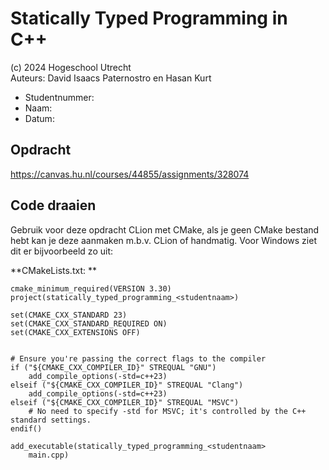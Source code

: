 # Statically Typed Programming in C++

(c) 2024 Hogeschool Utrecht  
Auteurs: David Isaacs Paternostro en Hasan Kurt

* Studentnummer: 
* Naam: 
* Datum: 

## Opdracht
https://canvas.hu.nl/courses/44855/assignments/328074

## Code draaien
Gebruik voor deze opdracht CLion met CMake, als je geen CMake bestand hebt kan je deze aanmaken m.b.v. CLion of handmatig. Voor Windows ziet dit er bijvoorbeeld zo uit:

**CMakeLists.txt: **
```
cmake_minimum_required(VERSION 3.30)
project(statically_typed_programming_<studentnaam>)

set(CMAKE_CXX_STANDARD 23)
set(CMAKE_CXX_STANDARD_REQUIRED ON)
set(CMAKE_CXX_EXTENSIONS OFF)


# Ensure you're passing the correct flags to the compiler
if ("${CMAKE_CXX_COMPILER_ID}" STREQUAL "GNU")
    add_compile_options(-std=c++23)
elseif ("${CMAKE_CXX_COMPILER_ID}" STREQUAL "Clang")
    add_compile_options(-std=c++23)
elseif ("${CMAKE_CXX_COMPILER_ID}" STREQUAL "MSVC")
    # No need to specify -std for MSVC; it's controlled by the C++ standard settings.
endif()

add_executable(statically_typed_programming_<studentnaam>
    main.cpp)
```
